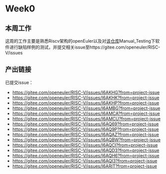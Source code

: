 # Week0
## 本周工作
这周的工作主要是熟悉Riscv架构的openEuler以及对[该仓库](https://gitee.com/yunxiangluo/openeuler-riscv-2203-v2-test/tree/master)Manual_Testing下软件进行缺陷样例的测试，并提交相关issue至https://gitee.com/openeuler/RISC-V/issues

## 产出链接
已提交issue：
- https://gitee.com/openeuler/RISC-V/issues/I6AKHG?from=project-issue
- https://gitee.com/openeuler/RISC-V/issues/I6AKHK?from=project-issue
- https://gitee.com/openeuler/RISC-V/issues/I6AKHP?from=project-issue
- https://gitee.com/openeuler/RISC-V/issues/I6AMBG?from=project-issue
- https://gitee.com/openeuler/RISC-V/issues/I6AMCA?from=project-issue
- https://gitee.com/openeuler/RISC-V/issues/I6AMCU?from=project-issue
- https://gitee.com/openeuler/RISC-V/issues/I6AQ69?from=project-issue
- https://gitee.com/openeuler/RISC-V/issues/I6AQ9P?from=project-issue
- https://gitee.com/openeuler/RISC-V/issues/I6AQAZ?from=project-issue
- https://gitee.com/openeuler/RISC-V/issues/I6AQBW?from=project-issue
- https://gitee.com/openeuler/RISC-V/issues/I6AQCI?from=project-issue
- https://gitee.com/openeuler/RISC-V/issues/I6AQD3?from=project-issue
- https://gitee.com/openeuler/RISC-V/issues/I6AQH6?from=project-issue
- https://gitee.com/openeuler/RISC-V/issues/I6AQI3?from=project-issue
- https://gitee.com/openeuler/RISC-V/issues/I6ARIT?from=project-issue
